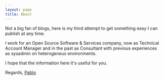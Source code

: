 ```yaml
---
layout: page
title: About
---
```


<p class="message">
  Not a big fan of blogs, here is my third attempt to get something easy I can publish at any time.
</p>

I work for an Open Source Software & Services company, now as Technical Account Manager and in the past as Consultant with previous experiences as sysadmin on heterogeneus environments.

I hope that the information here it's useful for you.

Regards,
[Pablo](https://www.linkedin.com/in/iranzo)
